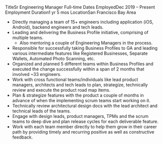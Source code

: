 TitleSr Engineering Manager
Full-time
Dates EmployedDec 2019 – Present
Employment Duration1 yr 5 mos
LocationSan Francisco Bay Area

- Directly managing a team of 15+ engineers including application (iOS, Android), backend engineers and tech leads.
- Leading and delivering the Business Profile initiative, comprising of multiple teams.
  - Also mentoring a couple of Engineering Managers in the process.
- Responsible for successfully taking Business Profiles to GA and leading various intermediate features like Registered Businesses, Separate Wallets, Automated Photo Scanning, etc.
- Organized and planned 5 different teams within Business Profiles and executed the change successfully within a span of 2 months that involved ~33 engineers.
- Work with cross functional teams/individuals like lead product managers, architects and tech leads to plan, strategize, technically review and execute the product road map items.
- Plan & strategize features with the product a couple of months in advance of when the implementing scrum teams start working on it.
- Technically review architectural design docs with the lead architect and technical leads of the teams.
- Engage with design leads, product managers, TPMs and the scrum teams to deep dive and plan release cycles for each deliverable feature.
- Work with each team member directly to help them grow in their career path by providing timely and recurring positive as well as constructive feedback.
